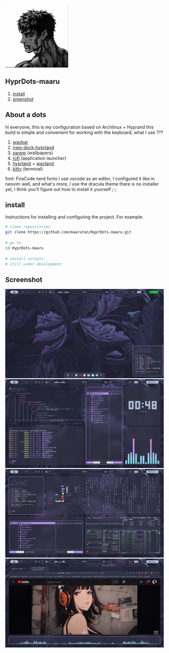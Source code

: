 <img src="Images/Profile/maaru.tan.jpg" alt="logo" width="200"/>

## HyprDots-maaru

1. [install](#install)
2. [sreenshot](#screenshot)

## About a dots

<p>
    hi everyone, this is my configuration based on
    Archlinux + Hyprand
    this build is simple and convenient for working with the keyboard,
    what I use ???
</p>

1. [waybar](https://github.com/Alexays/Waybar)
2. [nwg-dock-hyprland](https://github.com/nwg-piotr/nwg-dock-hyprland)
3. [swww](https://github.com/LGFae/swww) (wallpapers)
4. [rofi](https://github.com/davatorium/rofi) (application launcher)
5. [hyprland](https://github.com/hyprwm/Hyprland) + [wayland](https://github.com/topics/wayland)
6. [kitty](https://github.com/kovidgoyal/kitty) (terminal)

<p>
    font: FiraCode nerd fonts
    I use vscode as an editor, I configured it like in neovim
    well, and what's more, I use the dracula theme
    there is no installer yet, I think you'll figure out how to install it yourself ;-;
</p>

## install

Instructions for installing and configuring the project. For example:

```bash
# clone repositories
git clone https://github.com/maarutan/HyprDots-maaru.git

# go to
cd HyprDots-maaru

# install scripts
# still under development
```

## Screenshot

![rice](Images/rices/rice-photo1.png)
![rice](Images/rices/rice-photo2.png)
![rice](Images/rices/rice-photo3.png)
![rice](Images/rices/rice-photo4.png)
